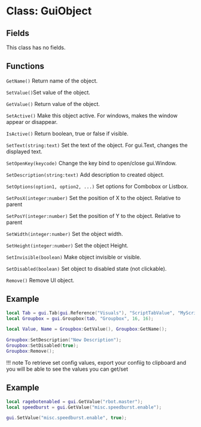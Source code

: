 # Class: GuiObject

## Fields
This class has no fields.

## Functions

```GetName()``` Return name of the object.

```SetValue()```Set value of the object.

```GetValue()``` Return value of the object.

```SetActive()``` Make this object active. For windows, makes the window appear or disappear.

```IsActive()``` Return boolean, true or false if visible.

```SetText(string:text)``` Set the text of the object. For gui.Text, changes the displayed text.

```SetOpenKey(keycode)``` Change the key bind to open/close gui.Window.

```SetDescription(string:text)``` Add description to created object.

```SetOptions(option1, option2, ...)``` Set options for Combobox or Listbox.

```SetPosX(integer:number)``` Set the position of X to the object. Relative to parent

```SetPosY(integer:number)``` Set the position of Y to the object. Relative to parent

```SetWidth(integer:number)``` Set the object width.

```SetHeight(integer:number)``` Set the object Height.

```SetInvisible(boolean)``` Make object invisible or visible.

```SetDisabled(boolean)``` Set object to disabled state (not clickable).

```Remove()``` Remove UI object.

## Example
```lua
local Tab = gui.Tab(gui.Reference("Visuals"), "ScriptTabValue", "MyScript");
local Groupbox = gui.Groupbox(tab, "Groupbox", 16, 16);

local Value, Name = Groupbox:GetValue(), Groupbox:GetName();

Groupbox:SetDescription("New Description");
Groupbox:SetDisabled(true);
Groupbox:Remove();
```

!!! note
	To retrieve set config values, export your confiig to clipboard and you will be able to see the values you can get/set

## Example
```lua
local ragebotenabled = gui.GetValue("rbot.master");
local speedburst = gui.GetValue("misc.speedburst.enable");

gui.SetValue("misc.speedburst.enable", true);
```
